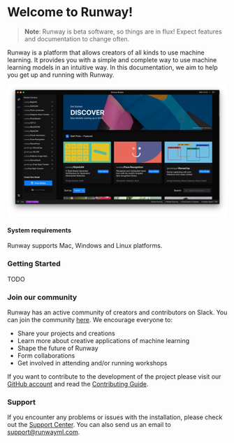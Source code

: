 # Welcome to Runway!
> __Note__: Runway is beta software, so things are in flux! Expect features and documentation to change often.

Runway is a platform that allows creators of all kinds to use machine learning. It provides you with a simple and complete way to use machine learning models in an intuitive way. In this documentation, we aim to help you get up and running with Runway.

![Runway Screenshot](assets/images/views/home-screen.png)

#### System requirements

Runway supports Mac, Windows and Linux platforms.

### Getting Started

TODO

### Join our community

Runway has an active community of creators and contributors on Slack. You can join the community [here](https://join.slack.com/t/runwayml/shared_invite/enQtNTE2MDg0ODY2MTAzLTc4ZGVkMzE2MjljYzM3ZDRlNjkyMjk4NDZjOWU1ZTRjOTA3N2Y1ZjFiNTJkZTAyMWE0MGZiZjdlMTA1NTdiMzc). We encourage everyone to:

* Share your projects and creations
* Learn more about creative applications of machine learning
* Shape the future of Runway
* Form collaborations
* Get involved in attending and/or running workshops

If you want to contribute to the development of the project please visit our [GitHub account](https://github.com/runwayml) and read the [Contributing Guide](/#/how-to/contributing).

### Support

If you encounter any problems or issues with the installation, please check out the [Support Center](https://support.runwayml.com/). You can also send us an email to support@runwayml.com.